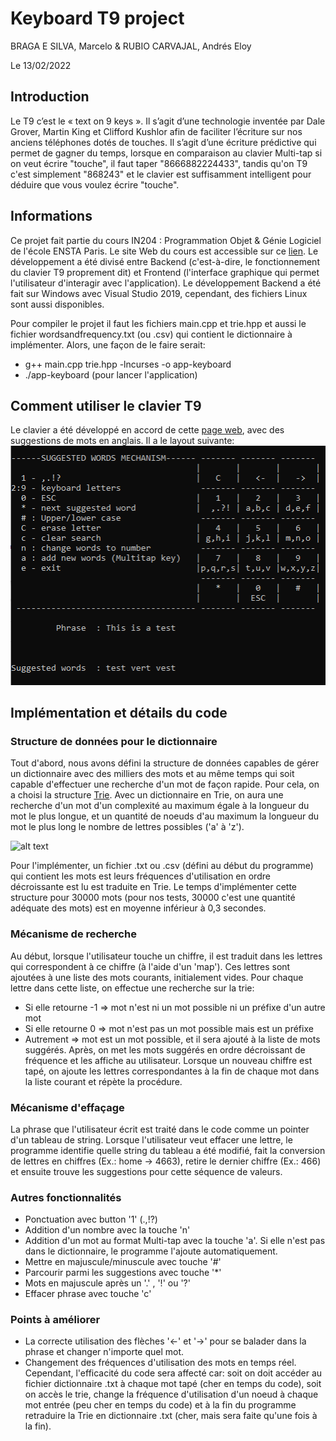 # Keyboard T9 project

BRAGA E SILVA, Marcelo & RUBIO CARVAJAL, Andrés Eloy

Le 13/02/2022
## Introduction
Le T9 c’est le « text on 9 keys ». Il s’agit d’une technologie inventée par Dale Grover, Martin King et Clifford Kushlor afin de faciliter l’écriture sur nos anciens téléphones dotés de touches. Il s’agit d’une écriture prédictive qui permet de gagner du temps, lorsque en comparaison au clavier Multi-tap si on veut écrire "touche", il faut taper "8666882224433", tandis qu'on T9 c'est simplement "868243" et le clavier est suffisamment intelligent pour déduire que vous voulez écrire "touche".
## Informations

Ce projet fait partie du cours IN204 : Programmation Objet & Génie Logiciel de l'école ENSTA Paris. Le site Web du cours est accessible sur ce [lien](https://perso.ensta-paris.fr/~bmonsuez/Cours/doku.php?id=in204).
Le développement a été divisé entre Backend (c'est-à-dire, le fonctionnement du clavier T9 proprement dit) et Frontend (l'interface graphique qui permet l'utilisateur d'interagir avec l'application).
Le développement Backend a été fait sur Windows avec Visual Studio 2019, cependant, des fichiers Linux sont aussi disponibles.

Pour compiler le projet il faut les fichiers main.cpp et trie.hpp et aussi le fichier wordsandfrequency.txt (ou .csv) qui contient le dictionnaire à implémenter. Alors, une façon de le faire serait:
- g++ main.cpp trie.hpp -lncurses -o app-keyboard
- ./app-keyboard (pour lancer l'application)

## Comment utiliser le clavier T9

Le clavier a été développé en accord de cette [page web](https://en.wikipedia.org/wiki/T9_(predictive_text)), avec des suggestions de mots en anglais. Il a le layout suivante:
![alt text](https://github.com/andrsrubio06/T9-Projet/blob/main/ex_clavier.PNG)
  
  ## Implémentation et détails du code
  
  ### Structure de données pour le dictionnaire
  Tout d'abord, nous avons défini la structure de données capables de gérer un dictionnaire avec des milliers des mots et au même
  temps qui soit capable d'effectuer une recherche d'un mot de façon rapide. Pour cela, on a choisi la structure [Trie](https://en.wikipedia.org/wiki/Trie).
  Avec un dictionnaire en Trie, on aura une recherche d'un mot d'un complexité au maximum égale à la longueur du mot le plus longue, et un quantité de noeuds 
  d'au maximum la longueur du mot le plus long le nombre de lettres possibles ('a' à 'z').
  
  ![alt text](https://camo.githubusercontent.com/8487a43200d8d4c9993154623868caa74143367eaa240b1e2d67dbfb5d7d1d2c/68747470733a2f2f342e62702e626c6f6773706f742e636f6d2f2d474e5763354b554d4759632f5741736b502d4548464b492f4141414141414141457a342f3879696b7863326e69596779714830465746616671355554705f6b554b364f3541434c63422f73313630302f5472696544617461537472756374757265496d706c2e706e67)
  
  Pour l'implémenter, un fichier .txt ou .csv (défini au début du programme) qui contient les mots est leurs fréquences d'utilisation en ordre décroissante est lu est traduite en Trie. 
  Le temps d'implémenter cette structure pour 30000 mots (pour nos tests, 30000 c'est une quantité adéquate des mots) est en moyenne inférieur à 0,3 secondes.

  
  ### Mécanisme de recherche
  Au début, lorsque l'utilisateur touche un chiffre, il est traduit dans les lettres qui correspondent à ce chiffre (à l'aide d'un 'map'). Ces lettres sont ajoutées à une liste des mots courants, initialement vides.
  Pour chaque lettre dans cette liste, on effectue une recherche sur la trie:
  - Si elle retourne -1 => mot n'est ni un mot possible ni un préfixe d'un autre mot
  - Si elle retourne  0 => mot n'est pas un mot possible mais est un préfixe
  - Autrement           => mot est un mot possible, et il sera ajouté à la liste de mots suggérés.
  Après, on met les mots suggérés en ordre décroissant de fréquence et les affiche au utilisateur. Lorsque un nouveau chiffre est tapé, on ajoute les lettres correspondantes à la fin de chaque mot dans la liste courant et répète la procédure.
  
  ### Mécanisme d'effaçage
  La phrase que l'utilisateur écrit est traité dans le code comme un pointer d'un tableau de string. Lorsque l'utilisateur veut effacer une lettre, le programme identifie
  quelle string du tableau a été modifié, fait la conversion de lettres en chiffres (Ex.: home -> 4663), retire le dernier chiffre (Ex.: 466) et ensuite trouve les suggestions 
  pour cette séquence de valeurs.

### Autres fonctionnalités
  - Ponctuation avec button '1' (.,!?)
  - Addition d'un nombre avec la touche 'n'
  - Addition d'un mot au format Multi-tap avec la touche 'a'. Si elle n'est pas dans le dictionnaire, le programme l'ajoute automatiquement.
  - Mettre en majuscule/minuscule avec touche '#'
  - Parcourir parmi les suggestions avec touche '*'
  - Mots en majuscule après un '.' , '!' ou '?'
  - Effacer phrase avec touche 'c'

 ### Points à améliorer
 - La correcte utilisation des flèches '<-' et '->' pour se balader dans la phrase et changer n'importe quel mot.
 - Changement des fréquences d'utilisation des mots en temps réel. Cependant, l'efficacité du code sera affecté car: soit on doit accéder au fichier dictionnaire .txt à chaque mot tapé (cher en temps du code), soit on accès le trie, change la fréquence d'utilisation d'un noeud à chaque mot entrée (peu cher en temps du code) et à la fin du programme retraduire la Trie en dictionnaire .txt (cher, mais sera faite qu'une fois à la fin).

  
  
